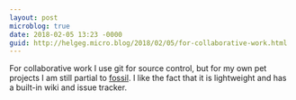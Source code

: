 ```yaml
---
layout: post
microblog: true
date: 2018-02-05 13:23 -0000
guid: http://helgeg.micro.blog/2018/02/05/for-collaborative-work.html
---
```

For collaborative work I use git for source control, but for my own pet projects I am still partial to [fossil](http://www.fossil-scm.org). I like the fact that it is lightweight and has a built-in wiki and issue tracker.
